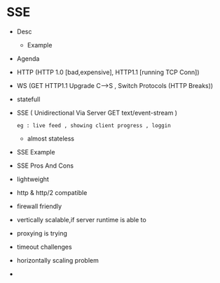 # SSE 
- Desc
  - Example

- Agenda
 - HTTP (HTTP 1.0 [bad,expensive], HTTP1.1 [running TCP Conn])
 
 - WS   (GET HTTP1.1 Upgrade C-->S , Switch Protocols    (HTTP Breaks))
 - statefull
 
 - SSE ( Unidirectional Via Server GET text/event-stream )
       
       eg : live feed , showing client progress , loggin
    - almost stateless
 
 - SSE Example
 
 - SSE Pros And Cons
  - lightweight
  - http & http/2 compatible
  - firewall friendly
  - vertically scalable,if server runtime is able to
  
  - proxying is trying 
  - timeout challenges
  - horizontally scaling problem
  - 


